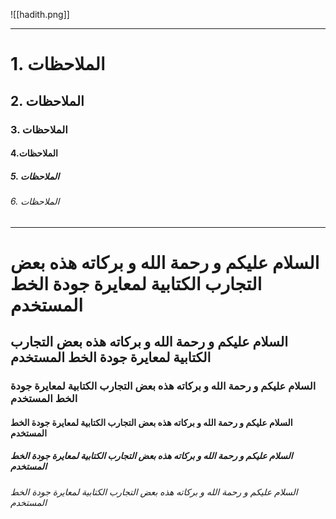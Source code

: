 ![[hadith.png]]

---
# 1. الملاحظات
## 2. الملاحظات
### 3. الملاحظات
#### 4.الملاحظات
##### 5. الملاحظات
###### 6. الملاحظات
---

# السلام عليكم و رحمة الله و بركاته هذه بعض التجارب الكتابية لمعايرة جودة الخط المستخدم
## السلام عليكم و رحمة الله و بركاته هذه بعض التجارب الكتابية لمعايرة جودة الخط المستخدم
### السلام عليكم و رحمة الله و بركاته هذه بعض التجارب الكتابية لمعايرة جودة الخط المستخدم
#### السلام عليكم و رحمة الله و بركاته هذه بعض التجارب الكتابية لمعايرة جودة الخط المستخدم
##### السلام عليكم و رحمة الله و بركاته هذه بعض التجارب الكتابية لمعايرة جودة الخط المستخدم
###### السلام عليكم و رحمة الله و بركاته هذه بعض التجارب الكتابية لمعايرة جودة الخط المستخدم